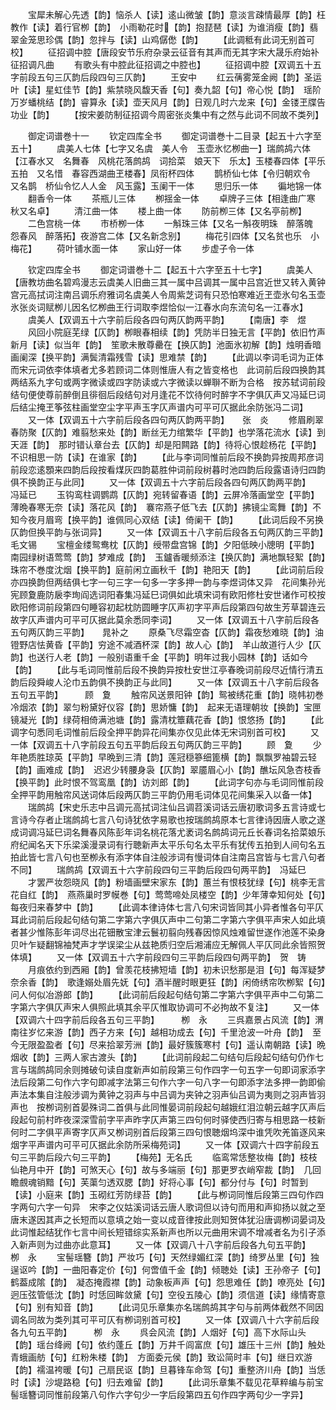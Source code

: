 <!-- { "loadSidebar": true } -->
　　宝犀未解心先透【韵】恼杀人【读】逺山微皱【韵】意淡言疎情最厚【韵】枉教作【读】着行官栁【韵】　小雨勒花时【韵】抱琵琶【读】为谁消瘦【韵】翡翠金笼思珍偶【韵】忽拌与【读】山鸡僝僽【韵】
　　【此调秪有此词无别首可校】
　　征招调中腔【唐段安节乐府杂录云征音有其声而无其字宋大晟乐府始补征招调凡曲
　　有歌头有中腔此征招调之中腔也】
　　征招调中腔【双调五十五字前段五句三仄韵后段四句三仄韵】
　　王安中
　　红云蒨雾笼金阙【韵】圣运叶【读】星虹佳节【韵】紫禁晓风馥天香【句】奏九韶【句】帝心悦【韵】　瑶阶万岁蟠桃结【韵】睿算永【读】壶天风月【韵】日观几时六龙来【句】金镂玊牒告功业【韵】
　　【按宋姜防制征招调今周密张炎集中有之然与此词不同故不类列】

　　御定词谱巻十一
　　钦定四库全书
　　御定词谱巻十二目录【起五十六字至五十】
　　虞美人七体【七字又名虞　美人令　玉壶氷忆栁曲一】瑞鹧鸪六体【江春水又　名舞春　风桃花落鹧鸪　词拾菜　娘天下　乐太】玉楼春四体【平乐五拍　又名惜　春容西湖曲玊楼春】凤衔杯四体
　　鹊桥仙七体【令归朝欢令　又名鹊　桥仙令忆人人金　风玉露】玉阑干一体
　　思归乐一体
　　徧地锦一体
　　翻香令一体
　　茶瓶儿三体
　　栁揺金一体
　　卓牌子三体【相逢曲广寒　秋又名卓】
　　清江曲一体
　　楼上曲一体
　　防前栁三体【又名亭前栁】
　　二色宫桃一体
　　市桥栁一体
　　一斛珠三体【又名一斛夜明珠　醉落魄　怨春风　醉落拓】夜游宫二体【又名新念别】
　　梅花引四体【又名贫也乐　小梅花】
　　荷叶铺水面一体
　　家山好一体
　　步虚子令一体

　　钦定四库全书
　　御定词谱巻十二【起五十六字至五十七字】
　　虞美人【唐教坊曲名碧鸡漫志云虞美人旧曲三其一属中吕调其一属中吕宫近世又转入黄钟宫元高拭词注南吕调乐府雅词名虞美人令周紫芝词有只恐怕寒难近玊壶氷句名玉壶氷张炎词赋栁儿因名忆栁曲王行词取李煜恰似一江春水向东流句名一江春水】
　　虞美人【双调五十六字前后段各四句两仄韵两平韵】
　　【南唐】李　煜
　　风回小院庭芜绿【仄韵】栁眼春相续【韵】凭防半日独无言【平韵】依旧竹声新月【读】似当年【韵】　笙歌未散尊罍在【换仄韵】池面氷初解【韵】烛明香暗画阑深【换平韵】满鬓清霜残雪【读】思难禁【韵】
　　【此调以李词毛词为正体而宋元词依李体填者尤多若顾词二体则惟唐人有之皆变格也　此词前后段四换韵其两结系九字句或两字微读或四字防读或六字微读以蝉聨不断为合格　按苏轼词前段结句便使尊前醉倒且徘徊后段结句对月逢花不饮待何时醉字不字俱仄声又冯延巳词后结尘掩玊筝弦柱画堂空尘字平声玉字仄声谱内可平可仄据此余防张冯二词】
　　又一体【双调五十六字前后段各四句两仄韵两平韵】　　张　炎
　　修眉刷翠春防聚【仄韵】难翦愁来处【韵】断丝无力绾繁华【平韵】也学落花流水【读】到天涯【韵】　那时错认章台去【仄韵】却是阳闗路【韵】待将心恨趁杨花【平韵】不识相思一防【读】在谁家【韵】
　　【此与李词同惟前后段不换韵异按周邦彦词前段恋逺顋来四韵后段按看煤灰四韵葛胜仲词前段树暮时池四韵后段露语诗归四韵俱不换韵正与此同】
　　又一体【双调五十六字前后段各四句两仄韵两平韵】　　冯延已
　　玉钩鸾柱调鹦鹉【仄韵】宛转留春语【韵】云屏冷落画堂空【平韵】薄晩春寒无奈【读】落花风【韵】　褰帘燕子低飞去【仄韵】拂镜尘鸾舞【韵】不知今夜月眉弯【换平韵】谁佩同心双结【读】倚阑干【韵】
　　【此词后段不另换仄韵但换平韵与张词异】
　　又一体【双调五十八字前后段各五句两仄韵三平韵】　　毛文锡
　　宝檀金缕鸳鸯枕【仄韵】绶带盘宫锦【韵】夕阳低映小牕明【平韵】南园绿树语莺莺【韵】梦难成【韵】　玉鑪香暖频添注【换仄韵】满地飘轻絮【韵】珠帘不巻度沈烟【换平韵】庭前闲立画秋千【韵】艳阳天【韵】
　　【此词前后段亦四换韵但两结俱七字一句三字一句多一字多押一韵与李煜词体又异　花间集孙光宪顾夐鹿防扆李珣阎选词阳春集冯延巳词俱如此填宋词有欧阳修杜安世诸作可校按欧阳修词前段第四句睡容初起枕防圆睡字仄声初字平声后段第四句故生芳草碧连云故字仄声谱内可平可仄据此莫余悉同李词】
　　又一体【双调五十八字前后段各五句两仄韵三平韵】　　晁补之
　　原桑飞尽霜空杳【仄韵】霜夜愁难晓【韵】油镫野店怯黄昏【平韵】穷途不减酒杯深【韵】故人心【韵】　羊山故道行人少【仄韵】也送行人老【韵】一般别语重千金【平韵】明年过我小园林【韵】话如今【韵】
　　【此与毛词同惟前后段不换韵异按杜安世江亭春晚词前段尽近情行清五韵后段舜峻人沦巾五韵俱不换韵正与此同】
　　又一体【双调五十八字前后段各五句五平韵】　　　顾　夐
　　触帘风送景阳钟【韵】鸳被绣花重【韵】晓帏初巻冷烟浓【韵】翠匀粉黛好仪容【韵】思娇慵【韵】　起来无语理朝妆【换韵】宝匣镜凝光【韵】绿荷相倚满池塘【韵】露清枕簟藕花香【韵】恨悠扬【韵】
　　【此调字句悉同毛词惟前后段全押平韵异花间集亦仅见此体无宋词别首可校】
　　又一体【双调五十八字前段五句五平韵后段五句两仄韵三平韵】
　　顾　夐
　　少年艳质胜琼英【平韵】早晩到三清【韵】莲冠穏篸细篦横【韵】飘飘罗袖碧云轻【韵】画难成【韵】　迟迟少转腰身袅【仄韵】翠靥眉心小【韵】醮坛风急杏枝香【换平韵】此时恨不驾鸾凰【韵】访刘郎【韵】
　　【此词字句亦与毛词同惟前段全押平韵用触帘风送词体后段两仄韵三平韵仍用毛词体见花间集采入以备一体】
　　瑞鹧鸪【宋史乐志中吕调元高拭词注仙吕调苕溪词话云唐初歌词多五言诗或七言诗今存者止瑞鹧鸪七言八句诗犹依字易歌也按瑞鹧鸪原本七言律诗因唐人歌之遂成词调冯延巳词名舞春风陈彭年词名桃花落尤袤词名鹧鸪词元丘长春词名拾菜娘乐府纪闻名天下乐梁溪漫录词有行聴新声太平乐句名太平乐有犹传五拍到人间句名五拍此皆七言八句也至栁永有添字体自注般涉词有慢词体自注南吕宫皆与七言八句者不同】
　　瑞鹧鸪【双调五十六字前段四句三平韵后段四句两平韵】　冯延巳
　　才罢严妆怨晓风【韵】粉墙画壁宋家东【韵】蕙兰有恨枝犹绿【句】桃李无言花自红【韵】　燕燕巢时罗幙巻【句】莺莺啼处凤楼空【韵】少年薄幸知何处【句】每夜归来春梦中【韵】
　　【此调本律诗体七言八句宋词皆同其小异者惟各句平仄耳此词前后段起句结句第二字第六字俱仄声中二句第二字第六字俱平声宋人如此填者甚少惟陈彭年词尽出花钿散宝津云鬟初翦向残春因惊风烛难留世遂作池莲不染身贝叶乍疑翻锦袖梵声才学误梁尘从兹艳质归空后湘浦应无解佩人平仄同此余皆照贺体填】
　　又一体【双调五十六字前段四句三平韵后段四句两平韵】　贺　铸
　　月痕依约到西厢【韵】曾羡花枝拂短墙【韵】初未识愁那是泪【句】每浑疑梦奈余香【韵】　歌逢嫋处眉先妩【句】酒半醒时眼更狂【韵】闲倚绣帘吹栁絮【句】问人何似冶游郎【韵】
　　【此词前后段起句结句第二字第六字俱平声中二句第二字第六字俱仄声宋人俱照此填其余平仄惟取协调可不必拘故不复注】
　　又一体【双调六十四字前后段各五句三平韵】　　　栁　永
　　三呉嘉景占风流【韵】渭南往岁忆来游【韵】西子方来【句】越相功成去【句】千里沧波一叶舟【韵】　至今无限盈盈者【句】尽来拾翠芳洲【韵】最好簇簇寒村【句】遥认南朝路【读】晩烟收【韵】三两人家古渡头【韵】
　　【此词前段起二句结句后段起句结句仍作七言与瑞鹧鸪同余则摊破句读自度新声如前段第三句作四字一句五字一句即词家添字法后段第二句作六字句即减字法第三句作六字一句八字一句即添字法多押一韵即偷声法本集自注般涉调为黄钟之羽声与中吕调为夹钟之羽声仙吕调为夷则之羽声皆羽声也　按栁词别首晏殊词二首俱与此同惟晏词前段起句越娥红泪泣朝云越字仄声后段起句前村昨夜深深雪前字平声昨字仄声第三四句何时驿使西归寄与相思路一枝新何时二字俱平声寄字仄声又栁词别首后段第三四句恨聴烟坞深中谁凭吹羌笛逐风来烟字平声谱内可平可仄据此余防所采梅苑词】
　　又一体【双调六十四字前段五句三平韵后段六句三平韵】
　　【梅苑】无名氏
　　临鸾常恁整妆梅【韵】枝枝仙艳月中开【韵】可煞天心【句】故与多端丽【句】那更罗衣峭窄裁【韵】　几回瞻覻魂销黯【句】芙蕖匀透双腮【韵】好将心事【句】都分付与【句】时暂到【读】小庭来【韵】玉砌红芳防绿苔【韵】
　　【此与栁词同惟后段第三四句作四字两句六字一句异　宋李之仪姑溪词话云唐人歌词但以诗句而用和声抑扬以就之至唐末遂因其声之长短而以意填之始一变以成音律按此则知贺体犹沿唐调栁词晏词及此词惟起结犹作七言中间长短错综实系新声也所以元曲用宋调不增减者名为引子添入新声则为过曲亦此意耳】
　　又一体【双调八十八字前后段各九句五平韵】　　　栁　永
　　宝髻瑶簪【韵】严妆巧【句】天然绿媚红深【韵】绮罗丛里【句】独逞讴吟【韵】一曲阳春定价【句】何啻值千金【韵】倾聴处【读】王孙帝子【句】鹤葢成隂【韵】　凝态掩霞襟【韵】动象板声声【句】怨思难任【韵】嘹亮处【句】迥压弦管低沈【韵】时恁回眸敛黛【句】空役五陵心【韵】须信道【读】缘情寄意【句】别有知音【韵】
　　【此词见乐章集亦名瑞鹧鸪其字句与前两体截然不同因调名同故为类列其可平可仄有栁词别首可校】
　　又一体【双调八十六字前后段各九句五平韵】　　　栁　永
　　呉会风流【韵】人烟好【句】高下水际山头【韵】瑶台绛阙【句】依约蓬丘【韵】万井千闾富庶【句】雄压十三州【韵】触处青蛾画舫【句】红粉朱楼【韵】　方面委元侯【韵】致讼简时丰【句】继日欢游【韵】襦温袴暖【句】己扇民讴【韵】旦暮锋车命驾【句】重整济川舟【韵】当恁时【读】沙堤路稳【句】归去难留【韵】
　　【此词乐章集不载见花草粹编与前宝髻瑶簪词同惟前段第八句作六字句少一字后段第四五句作四字两句少一字异】
